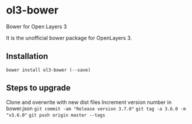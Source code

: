 ol3-bower
================

Bower for Open Layers 3

It is the unofficial bower package for OpenLayers 3.

## Installation
`bower install ol3-bower (--save)`

## Steps to upgrade
Clone and overwrite with new dist files
Increment version number in bower.json
`git commit -am "Release version 3.7.0"`
`git tag -a 3.6.0 -m "v3.6.0"`
`git push origin master --tags`